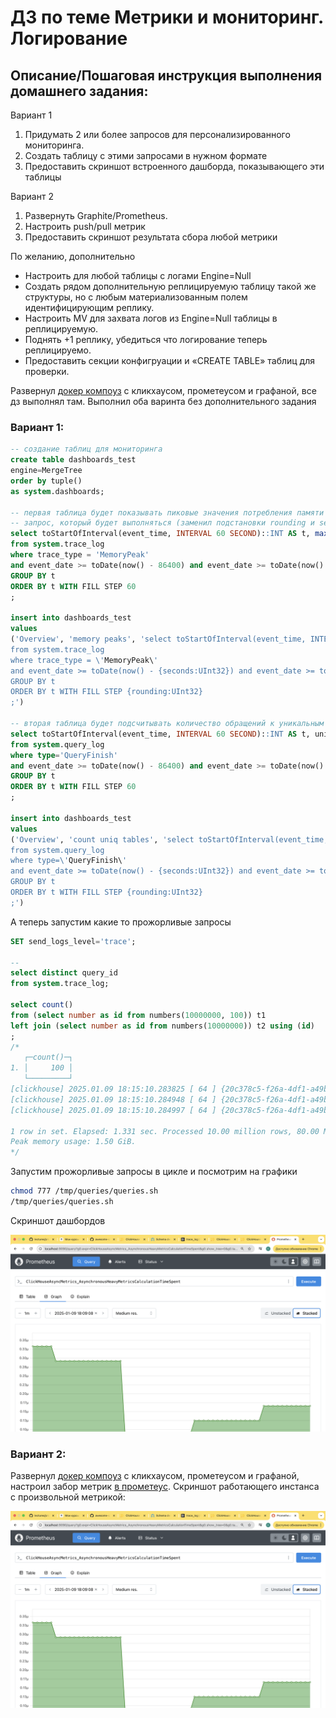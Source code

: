 #  ДЗ по теме Метрики и мониторинг. Логирование 

## Описание/Пошаговая инструкция выполнения домашнего задания:

Вариант 1
1. Придумать 2 или более запросов для персонализированного мониторинга.
2. Создать таблицу с этими запросами в нужном формате
3. Предоставить скриншот встроенного дашборда, показывающего эти таблицы

Вариант 2
1. Развернуть Graphite/Prometheus.
2. Настроить push/pull метрик
3. Предоставить скриншот результата сбора любой метрики

По желанию, дополнительно
- Настроить для любой таблицы с логами Engine=Null
- Создать рядом дополнительную реплицируемую таблицу такой же структуры, но с любым материализованным полем идентифицирующим реплику.
- Настроить MV для захвата логов из Engine=Null таблицы в реплицируемую.
- Поднять +1 реплику, убедиться что логирование теперь реплицируемо.
- Предоставить секции конфигруации и «CREATE TABLE» таблиц для проверки.

Развернул [докер компоуз](../clusters/ch_with_monitoring/docker-compose.yml) с кликхаусом, прометеусом и графаной, все дз выполнял там. Выполнил оба варинта без дополнительного задания

### Вариант 1:

```sql
-- создание таблиц для мониторинга
create table dashboards_test
engine=MergeTree
order by tuple()
as system.dashboards;

-- первая таблица будет показывать пиковые значения потребления памяти в отдельных запросах
-- запрос, который будет выполняться (заменил подстановки rounding и seconds на цифры для дебага)
select toStartOfInterval(event_time, INTERVAL 60 SECOND)::INT AS t, max(size)
from system.trace_log 
where trace_type = 'MemoryPeak' 
and event_date >= toDate(now() - 86400) and event_date >= toDate(now() - 86400) 
GROUP BY t
ORDER BY t WITH FILL STEP 60
;

insert into dashboards_test
values
('Overview', 'memory peaks', 'select toStartOfInterval(event_time, INTERVAL {rounding:UInt32} SECOND)::INT AS t, max(size)
from system.trace_log 
where trace_type = \'MemoryPeak\' 
and event_date >= toDate(now() - {seconds:UInt32}) and event_date >= toDate(now() - {seconds:UInt32}) 
GROUP BY t
ORDER BY t WITH FILL STEP {rounding:UInt32}
;')

-- вторая таблица будет подсчитывать количество обращений к уникальным таблицам в единицу времени
select toStartOfInterval(event_time, INTERVAL 60 SECOND)::INT AS t, uniqArray(tables)
from system.query_log 
where type='QueryFinish'
and event_date >= toDate(now() - 86400) and event_date >= toDate(now() - 86400) 
GROUP BY t
ORDER BY t WITH FILL STEP 60
;

insert into dashboards_test
values
('Overview', 'count uniq tables', 'select toStartOfInterval(event_time, INTERVAL {rounding:UInt32} SECOND)::INT AS t, uniqArray(tables)
from system.query_log 
where type=\'QueryFinish\'
and event_date >= toDate(now() - {seconds:UInt32}) and event_date >= toDate(now() - {seconds:UInt32}) 
GROUP BY t
ORDER BY t WITH FILL STEP {rounding:UInt32}
;')
```

А теперь запустим какие то прожорливые запросы
```sql
SET send_logs_level='trace';

-- 
select distinct query_id
from system.trace_log;

select count()
from (select number as id from numbers(10000000, 100)) t1
left join (select number as id from numbers(10000000)) t2 using (id)
;
/*
   ┌─count()─┐
1. │     100 │
   └─────────┘
[clickhouse] 2025.01.09 18:15:10.283825 [ 64 ] {20c378c5-f26a-4df1-a49b-c8994a782008} <Debug> executeQuery: Read 10000100 rows, 76.29 MiB in 1.330706 sec., 7514883.077103432 rows/sec., 57.33 MiB/sec.
[clickhouse] 2025.01.09 18:15:10.284948 [ 64 ] {20c378c5-f26a-4df1-a49b-c8994a782008} <Debug> MemoryTracker: Peak memory usage (for query): 1.50 GiB.
[clickhouse] 2025.01.09 18:15:10.284997 [ 64 ] {20c378c5-f26a-4df1-a49b-c8994a782008} <Debug> TCPHandler: Processed in 1.332586584 sec.

1 row in set. Elapsed: 1.331 sec. Processed 10.00 million rows, 80.00 MB (7.51 million rows/s., 60.09 MB/s.)
Peak memory usage: 1.50 GiB.
*/
```

Запустим прожорливые запросы в цикле и посмотрим на графики
```bash
chmod 777 /tmp/queries/queries.sh
/tmp/queries/queries.sh
```

Скриншот дашбордов

![Скриншот дашбордов](screenshots/hw14_2.png)

### Вариант 2:

Развернул [докер компоуз](../clusters/ch_with_monitoring/docker-compose.yml) с кликхаусом, прометеусом и графаной, настроил забор метрик [в прометеус](../clusters/ch_with_monitoring/clickhouse/config.d/prometheus_config.xml). Скриншот работающего инстанса с произвольной метрикой:

![Скриншот работающего инстанса](screenshots/hw14_2.png)
